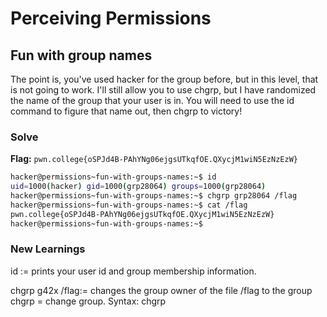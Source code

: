 # Perceiving Permissions

## Fun with group names
The point is, you've used hacker for the group before, but in this level, that is not going to work. I'll still allow you to use chgrp, but I have randomized the name of the group that your user is in. You will need to use the id command to figure that name out, then chgrp to victory!

### Solve
**Flag:** `pwn.college{oSPJd4B-PAhYNg06ejgsUTkqfOE.QXycjM1wiN5EzNzEzW}`

```bash
hacker@permissions~fun-with-groups-names:~$ id
uid=1000(hacker) gid=1000(grp28064) groups=1000(grp28064)
hacker@permissions~fun-with-groups-names:~$ chgrp grp28064 /flag
hacker@permissions~fun-with-groups-names:~$ cat /flag
pwn.college{oSPJd4B-PAhYNg06ejgsUTkqfOE.QXycjM1wiN5EzNzEzW}
hacker@permissions~fun-with-groups-names:~$ 
```
### New Learnings
id := prints your user id and group membership information.

chgrp g42x /flag:= changes the group owner of the file /flag to the group 
chgrp = change group. Syntax: chgrp <groupname> <path>